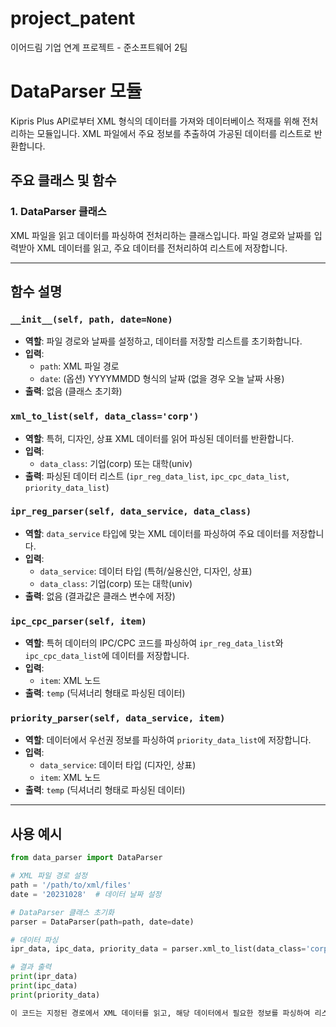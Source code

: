 # project_patent
이어드림 기업 연계 프로젝트 - 준소프트웨어 2팀

# DataParser 모듈

Kipris Plus API로부터 XML 형식의 데이터를 가져와 데이터베이스 적재를 위해 전처리하는 모듈입니다. XML 파일에서 주요 정보를 추출하여 가공된 데이터를 리스트로 반환합니다.

## 주요 클래스 및 함수

### 1. DataParser 클래스

XML 파일을 읽고 데이터를 파싱하여 전처리하는 클래스입니다. 파일 경로와 날짜를 입력받아 XML 데이터를 읽고, 주요 데이터를 전처리하여 리스트에 저장합니다.

---

## 함수 설명

### `__init__(self, path, date=None)`

- **역할**: 파일 경로와 날짜를 설정하고, 데이터를 저장할 리스트를 초기화합니다.
- **입력**: 
  - `path`: XML 파일 경로
  - `date`: (옵션) YYYYMMDD 형식의 날짜 (없을 경우 오늘 날짜 사용)
- **출력**: 없음 (클래스 초기화)

### `xml_to_list(self, data_class='corp')`

- **역할**: 특허, 디자인, 상표 XML 데이터를 읽어 파싱된 데이터를 반환합니다.
- **입력**:
  - `data_class`: 기업(corp) 또는 대학(univ)
- **출력**: 파싱된 데이터 리스트 (`ipr_reg_data_list`, `ipc_cpc_data_list`, `priority_data_list`)

### `ipr_reg_parser(self, data_service, data_class)`

- **역할**: `data_service` 타입에 맞는 XML 데이터를 파싱하여 주요 데이터를 저장합니다.
- **입력**:
  - `data_service`: 데이터 타입 (특허/실용신안, 디자인, 상표)
  - `data_class`: 기업(corp) 또는 대학(univ)
- **출력**: 없음 (결과값은 클래스 변수에 저장)

### `ipc_cpc_parser(self, item)`

- **역할**: 특허 데이터의 IPC/CPC 코드를 파싱하여 `ipr_reg_data_list`와 `ipc_cpc_data_list`에 데이터를 저장합니다.
- **입력**:
  - `item`: XML 노드
- **출력**: `temp` (딕셔너리 형태로 파싱된 데이터)

### `priority_parser(self, data_service, item)`

- **역할**: 데이터에서 우선권 정보를 파싱하여 `priority_data_list`에 저장합니다.
- **입력**:
  - `data_service`: 데이터 타입 (디자인, 상표)
  - `item`: XML 노드
- **출력**: `temp` (딕셔너리 형태로 파싱된 데이터)

---

## 사용 예시

```python
from data_parser import DataParser

# XML 파일 경로 설정
path = '/path/to/xml/files'
date = '20231028'  # 데이터 날짜 설정

# DataParser 클래스 초기화
parser = DataParser(path=path, date=date)

# 데이터 파싱
ipr_data, ipc_data, priority_data = parser.xml_to_list(data_class='corp')

# 결과 출력
print(ipr_data)
print(ipc_data)
print(priority_data)

이 코드는 지정된 경로에서 XML 데이터를 읽고, 해당 데이터에서 필요한 정보를 파싱하여 리스트 형태로 반환합니다
